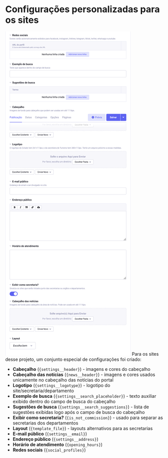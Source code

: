 # Configurações personalizadas para os sites

![Configurações Personalizadas](./images/configuracoes-personalizadas.png#float)
Para os sites desse projeto, um conjunto especial de configurações foi criado:

- **Cabeçalho** (`{settings__header}`) - imagens e cores do cabeçalho
- **Cabeçalho das notícias** (`{news__header}`) - imagens e cores usados unicamente no cabeçalho das notícias do portal
- **Logotipo** (`{settings__logotype}`) - logotipo do site/secretaria/departamento
- **Exemplo de busca** (`{settings__search_placeholder}`) - texto auxiliar exibido dentro do campo de busca do cabeçalho
- **Sugestões de busca** (`{settings__search_suggestions}`) - lista de sugestões exibidas logo após o campo de busca do cabeçalho
- **Exibir como secretaria?** (`{is_not_commission}`) - usado para separar as secretarias dos departamentos
- **Layout** (`{template_file}`) - layouts alternativos para as secretarias
- **E-mail público** (`{settings__email}`)
- **Endereço público** (`{settings__address}`)
- **Horário de atendimento** (`{opening_hours}`)
- **Redes sociais** (`{social_profiles}`)
